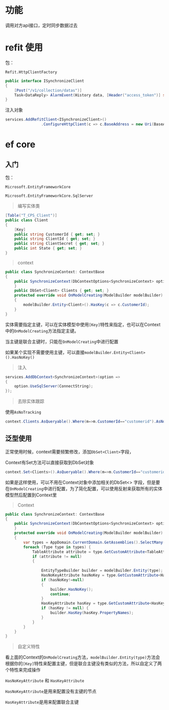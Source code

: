 # 功能

调用对方api接口，定时同步数据过去

# refit 使用

包：

`Refit.HttpClientFactory`

```csharp
public interface ISynchronizeClient
{
    [Post("/v1/collection/datas")]
    Task<DataReply> AlarmEvent(History data, [Header("access_token")] string token);
}
```

注入对象

```csharp
services.AddRefitClient<ISynchronizeClient>()
                .ConfigureHttpClient(c => c.BaseAddress = new Uri(BaseAddress));
```

# ef core

## 入门

包：

`Microsoft.EntityFrameworkCore`

`Microsoft.EntityFrameworkCore.SqlServer`

>编写实体类

```csharp
[Table("T_CPS_Client")]
public class Client
{
    [Key]
    public string CustomerId { get; set; }
    public string ClientId { get; set; }
    public string ClientSecret { get; set; }
    public int State { get; set; }
}
```

>context

```csharp
public class SynchronizeContext: ContextBase
{
    public SynchronizeContext(DbContextOptions<SynchronizeContext> option) : base(option) { 
    }
    public DbSet<Client> Clients { get; set; }
    protected override void OnModelCreating(ModelBuilder modelBuilder)
    {
        modelBuilder.Entity<Client>().HasKey(c => c.CustomerId);
    }
}
```

实体需要指定主键，可以在实体模型中使用`[Key]`特性来指定，也可以在Context中的`OnModelCreating`方法指定主键。

当主键是联合主键时，只能在`OnModelCreating`中进行配置

如果某个实现不需要使用主键，可以直接`modelBuilder.Entity<Client>().HasNoKey()`

>注入

```csharp
services.AddDbContext<SynchronizeContext>(option =>
{
    option.UseSqlServer(ConnectString);
});
```

>去除实体跟踪

使用`AsNoTracking`
```csharp
context.Clients.AsQueryable().Where(m=>m.CustomerId=="customerid").AsNoTracking().ToListAsync();
```

## 泛型使用

正常使用时候，context需要频繁修改，添加`DbSet<Client>`字段，

Context有Set方法可以直接获取到DbSet对象

```csharp
context.Set<Clients>().AsQueryable().Where(m=>m.CustomerId=="customerid").AsNoTracking().ToListAsync();
```

如果是这样使用，可以不用在Context对象中添加相关的DbSet<> 字段，但是要在`OnModelCreating`中进行配置，为了简化配置，可以使用反射来获取所有的实体模型然后配置到Context里

>Context 

```csharp
public class SynchronizeContext: ContextBase
{
    public SynchronizeContext(DbContextOptions<SynchronizeContext> option) : base(option) { 
    }
    protected override void OnModelCreating(ModelBuilder modelBuilder)
    {
        var types = AppDomain.CurrentDomain.GetAssemblies().SelectMany(m => m.GetTypes().Where(t => t.Namespace == "SynchronizeCPSData.Models.CPS"));
        foreach (Type type in types) {
            TableAttribute attribute = type.GetCustomAttribute<TableAttribute>();
            if (attribute != null)
            {
                
                EntityTypeBuilder builder = modelBuilder.Entity(type);
                HasNoKeyAttribute hasNoKey = type.GetCustomAttribute<HasNoKeyAttribute>();
                if (hasNoKey!=null)
                {
                    builder.HasNoKey();
                    continue;
                }
                HasKeyAttribute hasKey = type.GetCustomAttribute<HasKeyAttribute>();
                if (hasKey != null) {
                    builder.HasKey(hasKey.PropertyNames);
                }
            }          
        }
    }
}
```

>自定义特性

看上面的Context的`OnModelCreating`方法，`modelBuilder.Entity(type)`方法会根据你的`[Key]`特性来配置主键，但是联合主键没有类似的方法，所以自定义了两个特性来完成操作

`HasNoKeyAttribute` 和 `HasKeyAttribute`

`HasNoKeyAttribute`是用来配置没有主键的节点

`HasKeyAttribute`是用来配置联合主键




